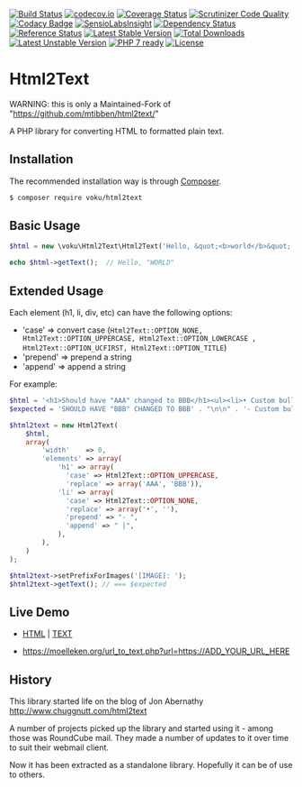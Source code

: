 [![Build Status](https://travis-ci.org/voku/html2text.svg?branch=master)](https://travis-ci.org/voku/html2text)
[![codecov.io](http://codecov.io/github/voku/html2text/coverage.svg?branch=master)](http://codecov.io/github/voku/html2text?branch=master)
[![Coverage Status](https://coveralls.io/repos/voku/html2text/badge.svg)](https://coveralls.io/r/voku/html2text)
[![Scrutinizer Code Quality](https://scrutinizer-ci.com/g/voku/html2text/badges/quality-score.png?b=master)](https://scrutinizer-ci.com/g/voku/html2text/?branch=master)
[![Codacy Badge](https://www.codacy.com/project/badge/d9030665de184a309797b32e036a2f77)](https://www.codacy.com/app/voku/html2text)
[![SensioLabsInsight](https://insight.sensiolabs.com/projects/81471116-0fb1-442b-a78f-7555ee585ebe/mini.png)](https://insight.sensiolabs.com/projects/81471116-0fb1-442b-a78f-7555ee585ebe)
[![Dependency Status](https://www.versioneye.com/user/projects/55a91f3e306535002000013c/badge.svg?style=flat)](https://www.versioneye.com/user/projects/55a91f3e306535002000013c)
[![Reference Status](https://www.versioneye.com/php/voku:html2text/reference_badge.svg?style=flat)](https://www.versioneye.com/php/voku:html2text/references)
[![Latest Stable Version](https://poser.pugx.org/voku/html2text/v/stable)](https://packagist.org/packages/voku/html2text) 
[![Total Downloads](https://poser.pugx.org/voku/html2text/downloads)](https://packagist.org/packages/voku/html2text) 
[![Latest Unstable Version](https://poser.pugx.org/voku/html2text/v/unstable)](https://packagist.org/packages/voku/html2text)
[![PHP 7 ready](http://php7ready.timesplinter.ch/voku/html2text/badge.svg)](https://travis-ci.org/voku/html2text)
[![License](https://poser.pugx.org/voku/html2text/license)](https://packagist.org/packages/voku/html2text)

# Html2Text

WARNING: this is only a Maintained-Fork of "https://github.com/mtibben/html2text/"

A PHP library for converting HTML to formatted plain text.

## Installation

The recommended installation way is through [Composer](https://getcomposer.org).

```bash
$ composer require voku/html2text
```

## Basic Usage
```php
$html = new \voku\Html2Text\Html2Text('Hello, &quot;<b>world</b>&quot;');

echo $html->getText();  // Hello, "WORLD"
```

## Extended Usage

Each element (h1, li, div, etc) can have the following options:

* 'case' => convert case (```Html2Text::OPTION_NONE, Html2Text::OPTION_UPPERCASE, Html2Text::OPTION_LOWERCASE , Html2Text::OPTION_UCFIRST, Html2Text::OPTION_TITLE```)
* 'prepend' => prepend a string
* 'append' => append a string

For example:
```php
$html = '<h1>Should have "AAA" changed to BBB</h1><ul><li>• Custom bullet should be removed</li></ul><img alt="The Linux Tux" src="tux.png" />';
$expected = 'SHOULD HAVE "BBB" CHANGED TO BBB' . "\n\n" . '- Custom bullet should be removed |' . "\n\n" . '[IMAGE]: "The Linux Tux"';

$html2text = new Html2Text(
    $html,
    array(
        'width'    => 0,
        'elements' => array(
            'h1' => array(
              'case' => Html2Text::OPTION_UPPERCASE, 
              'replace' => array('AAA', 'BBB')),
            'li' => array(
              'case' => Html2Text::OPTION_NONE, 
              'replace' => array('•', ''), 
              'prepend' => "- ",
              'append' => " |",
            ),
        ),
    )
);

$html2text->setPrefixForImages('[IMAGE]: ');
$html2text->getText(); // === $expected
```

## Live Demo
- [HTML](https://suckup.de/2016/01/was-habe-ich-als-fachinformatiker-bisher-gelernt/) | [TEXT](https://moelleken.org/url_to_text.php?url=https://suckup.de/2016/01/was-habe-ich-als-fachinformatiker-bisher-gelernt/)

- https://moelleken.org/url_to_text.php?url=https://ADD_YOUR_URL_HERE

## History

This library started life on the blog of Jon Abernathy http://www.chuggnutt.com/html2text

A number of projects picked up the library and started using it - among those was RoundCube mail. They made a number of updates to it over time to suit their webmail client.

Now it has been extracted as a standalone library. Hopefully it can be of use to others.
